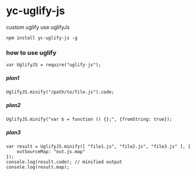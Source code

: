 yc-uglify-js
============

custom uglify use uglifyJs

```shell
npm install yc-uglify-js -g
```

### how to use uglify

```shell
var UglifyJS = require("uglify-js");
```

##### plan1
```shell
UglifyJS.minify("/path/to/file.js").code;
```

##### plan2
```shell
UglifyJS.minify("var b = function () {};", {fromString: true});
```

##### plan3
```shell
var result = UglifyJS.minify([ "file1.js", "file2.js", "file3.js" ], {
    outSourceMap: "out.js.map"
});
console.log(result.code); // minified output
console.log(result.map);
```


